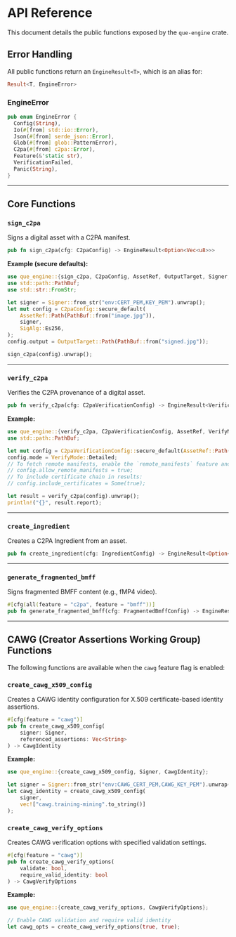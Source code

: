 # API Reference

This document details the public functions exposed by the `que-engine` crate.

## Error Handling

All public functions return an `EngineResult<T>`, which is an alias for:
```rust
Result<T, EngineError>
```

### EngineError
```rust
pub enum EngineError {
  Config(String),
  Io(#[from] std::io::Error),
  Json(#[from] serde_json::Error),
  Glob(#[from] glob::PatternError),
  C2pa(#[from] c2pa::Error),
  Feature(&'static str),
  VerificationFailed,
  Panic(String),
}
```

---

## Core Functions

### `sign_c2pa`
Signs a digital asset with a C2PA manifest.

```rust
pub fn sign_c2pa(cfg: C2paConfig) -> EngineResult<Option<Vec<u8>>>
```

**Example (secure defaults):**
```rust
use que_engine::{sign_c2pa, C2paConfig, AssetRef, OutputTarget, Signer, SigAlg};
use std::path::PathBuf;
use std::str::FromStr;

let signer = Signer::from_str("env:CERT_PEM,KEY_PEM").unwrap();
let mut config = C2paConfig::secure_default(
    AssetRef::Path(PathBuf::from("image.jpg")),
    signer,
    SigAlg::Es256,
);
config.output = OutputTarget::Path(PathBuf::from("signed.jpg"));

sign_c2pa(config).unwrap();
```

---

### `verify_c2pa`
Verifies the C2PA provenance of a digital asset.

```rust
pub fn verify_c2pa(cfg: C2paVerificationConfig) -> EngineResult<VerificationResult>
```

**Example:**
```rust
use que_engine::{verify_c2pa, C2paVerificationConfig, AssetRef, VerifyMode, TrustPolicyConfig};
use std::path::PathBuf;

let mut config = C2paVerificationConfig::secure_default(AssetRef::Path(PathBuf::from("signed.jpg")));
config.mode = VerifyMode::Detailed;
// To fetch remote manifests, enable the `remote_manifests` feature and opt-in:
// config.allow_remote_manifests = true;
// To include certificate chain in results:
// config.include_certificates = Some(true);

let result = verify_c2pa(config).unwrap();
println!("{}", result.report);
```

---

### `create_ingredient`
Creates a C2PA Ingredient from an asset.

```rust
pub fn create_ingredient(cfg: IngredientConfig) -> EngineResult<Option<Vec<u8>>>
```

---

### `generate_fragmented_bmff`
Signs fragmented BMFF content (e.g., fMP4 video).

```rust
#[cfg(all(feature = "c2pa", feature = "bmff"))]
pub fn generate_fragmented_bmff(cfg: FragmentedBmffConfig) -> EngineResult<()>
```

---

## CAWG (Creator Assertions Working Group) Functions

The following functions are available when the `cawg` feature flag is enabled:

### `create_cawg_x509_config`
Creates a CAWG identity configuration for X.509 certificate-based identity assertions.

```rust
#[cfg(feature = "cawg")]
pub fn create_cawg_x509_config(
    signer: Signer,
    referenced_assertions: Vec<String>
) -> CawgIdentity
```

**Example:**
```rust
use que_engine::{create_cawg_x509_config, Signer, CawgIdentity};

let signer = Signer::from_str("env:CAWG_CERT_PEM,CAWG_KEY_PEM").unwrap();
let cawg_identity = create_cawg_x509_config(
    signer,
    vec!["cawg.training-mining".to_string()]
);
```

### `create_cawg_verify_options`
Creates CAWG verification options with specified validation settings.

```rust
#[cfg(feature = "cawg")]
pub fn create_cawg_verify_options(
    validate: bool,
    require_valid_identity: bool
) -> CawgVerifyOptions
```

**Example:**
```rust
use que_engine::{create_cawg_verify_options, CawgVerifyOptions};

// Enable CAWG validation and require valid identity
let cawg_opts = create_cawg_verify_options(true, true);
```
